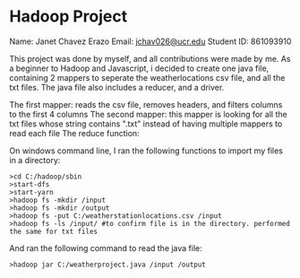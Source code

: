 # Hadoop Project
Name: Janet Chavez Erazo
Email: jchav026@ucr.edu
Student ID: 861093910

This project was done by myself, and all contributions were made by me. As a beginner to Hadoop and Javascript, i decided to create one java file, containing 2 mappers to seperate the weatherlocations csv file, and all the txt files. The java file also includes a reducer, and a driver.

The first mapper: reads the csv file, removes headers, and filters columns to the first 4 columns 
The second mapper: this mapper is looking for all the txt files whose string contains ".txt" instead of having multiple mappers to read each file
The reduce function:

On windows command line, I ran the following functions to import my files in a directory:
```
>cd C:/hadoop/sbin
>start-dfs
>start-yarn
>hadoop fs -mkdir /input
>hadoop fs -mkdir /output
>hadoop fs -put C:/weatherstationlocations.csv /input
>hadoop fs -ls /input/ #to confirm file is in the directory. performed the same for txt files 
```

And ran the following command to read the java file:
```
>hadoop jar C:/weatherproject.java /input /output
```


    
